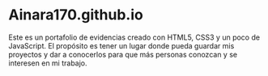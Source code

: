 # Ainara170.github.io
Este es un portafolio de evidencias creado con HTML5, CSS3 y un poco de JavaScript. El propósito es tener un lugar donde pueda guardar mis proyectos y dar a conocerlos para que más personas conozcan y se interesen en mi trabajo. 
